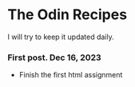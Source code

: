 # The Odin Recipes

I will try to keep it updated daily.

### First post. Dec 16, 2023
- Finish the first html assignment
